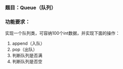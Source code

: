 ### 题目：Queue（队列）

### 功能要求：

实现一个队列类，可容纳100个int数据，并实现下面的操作：

1. append（入队）
2. pop（出队）
3. 判断队列是否满
4. 判断队列是否空
